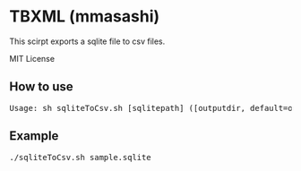 TBXML (mmasashi)
============================

This scirpt exports a sqlite file to csv files.

MIT License

How to use
--------------------

<pre>
Usage: sh sqliteToCsv.sh [sqlitepath] ([outputdir, default=output])
</pre>

Example
--------------------

<pre>
./sqliteToCsv.sh sample.sqlite
</pre>

